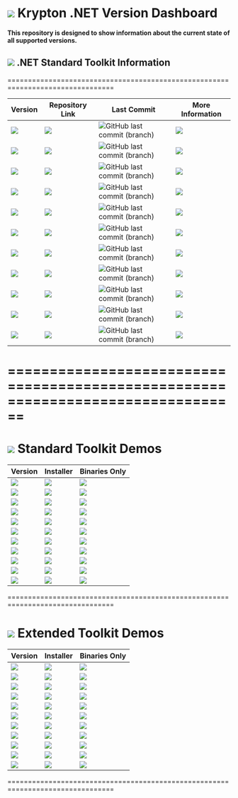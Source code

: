 # <img src="https://github.com/Wagnerp/Krypton-NET-Version-Dashboard/blob/master/Assets/Icons/PNG/KR%2064%20%20x%2064%20Purple.png" /> Krypton .NET Version Dashboard

**This repository is designed to show information about the current state of all supported versions.**

## <img src="https://github.com/Wagnerp/Krypton-NET-Version-Dashboard/blob/master/Assets/Icons/PNG/Square%20Design%2064%20x%2064%20New%20Green.png" /> .NET Standard Toolkit Information

================================================================================

| Version | Repository Link | Last Commit | More Information |
|---|---|---|---|
| <img src="https://img.shields.io/badge/Version-5.400-ff69b4.svg" /> |  <a href="https://github.com/Wagnerp/Krypton-NET-5.400"><img src="https://img.shields.io/badge/GitHub-Go%20to%20Repository-blueviolet.svg" /></a> | ![GitHub last commit (branch)](https://img.shields.io/github/last-commit/Wagnerp/Krypton-NET-5.400/master.svg) | <a href="https://github.com/Wagnerp/Krypton-NET-Version-Dashboard/blob/master/Documents/Modules/Standard/Krypton-Toolkit-Suite-Standard-5400-Modules.md"><img src="https://img.shields.io/badge/More-Information-informational" /></a> |
| <img src="https://img.shields.io/badge/Version-5.450-ff69b4.svg" /> | <a href="https://github.com/Wagnerp/Krypton-NET-5.450"><img src="https://img.shields.io/badge/GitHub-Go%20to%20Repository-blueviolet.svg" /></a> | ![GitHub last commit (branch)](https://img.shields.io/github/last-commit/Wagnerp/Krypton-NET-5.450/master.svg) | <a href="https://github.com/Wagnerp/Krypton-NET-Version-Dashboard/blob/master/Documents/Modules/Standard/Krypton-Toolkit-Suite-Standard-5450-Modules.md"><img src="https://img.shields.io/badge/More-Information-informational" /></a> |
| <img src="https://img.shields.io/badge/Version-5.451-ff69b4.svg" /> | <a href="https://github.com/Wagnerp/Krypton-NET-5.451"><img src="https://img.shields.io/badge/GitHub-Go%20to%20Repository-blueviolet.svg" /></a> | ![GitHub last commit (branch)](https://img.shields.io/github/last-commit/Wagnerp/Krypton-NET-5.451/master.svg) | <a href="https://github.com/Wagnerp/Krypton-NET-Version-Dashboard/blob/master/Documents/Modules/Standard/Krypton-Toolkit-Suite-Standard-5451-Modules.md"><img src="https://img.shields.io/badge/More-Information-informational" /></a> |
| <img src="https://img.shields.io/badge/Version-5.452-ff69b4.svg" /> | <a href="https://github.com/Wagnerp/Krypton-NET-5.452"><img src="https://img.shields.io/badge/GitHub-Go%20to%20Repository-blueviolet.svg" /></a> | ![GitHub last commit (branch)](https://img.shields.io/github/last-commit/Wagnerp/Krypton-NET-5.452/master.svg) | <a href="https://github.com/Wagnerp/Krypton-NET-Version-Dashboard/blob/master/Documents/Modules/Standard/Krypton-Toolkit-Suite-Standard-5452-Modules.md"><img src="https://img.shields.io/badge/More-Information-informational" /></a> |
| <img src="https://img.shields.io/badge/Version-5.460-ff69b4.svg" /> | <a href="https://github.com/Wagnerp/Krypton-NET-5.460"><img src="https://img.shields.io/badge/GitHub-Go%20to%20Repository-blueviolet.svg" /></a> | ![GitHub last commit (branch)](https://img.shields.io/github/last-commit/Wagnerp/Krypton-NET-5.460/master.svg) | <a href="https://github.com/Wagnerp/Krypton-NET-Version-Dashboard/blob/master/Documents/Modules/Standard/Krypton-Toolkit-Suite-Standard-5460-Modules.md"><img src="https://img.shields.io/badge/More-Information-informational" /></a> |
| <img src="https://img.shields.io/badge/Version-5.461-ff69b4.svg" /> | <a href="https://github.com/Wagnerp/Krypton-NET-5.461"><img src="https://img.shields.io/badge/GitHub-Go%20to%20Repository-blueviolet.svg" /></a> | ![GitHub last commit (branch)](https://img.shields.io/github/last-commit/Wagnerp/Krypton-NET-5.461/master.svg) | <a href="https://github.com/Wagnerp/Krypton-NET-Version-Dashboard/blob/master/Documents/Modules/Standard/Krypton-Toolkit-Suite-Standard-5461-Modules.md"><img src="https://img.shields.io/badge/More-Information-informational" /></a> |
| <img src="https://img.shields.io/badge/Version-5.462-ff69b4.svg" /> | <a href="https://github.com/Wagnerp/Krypton-NET-5.462"><img src="https://img.shields.io/badge/GitHub-Go%20to%20Repository-blueviolet.svg" /></a> | ![GitHub last commit (branch)](https://img.shields.io/github/last-commit/Wagnerp/Krypton-NET-5.462/master.svg) | <a href="https://github.com/Wagnerp/Krypton-NET-Version-Dashboard/blob/master/Documents/Modules/Standard/Krypton-Toolkit-Suite-Standard-5462-Modules.md"><img src="https://img.shields.io/badge/More-Information-informational" /></a> |
| <img src="https://img.shields.io/badge/Version-5.470-ff69b4.svg" /> | <a href="https://github.com/Wagnerp/Krypton-NET-5.470"><img src="https://img.shields.io/badge/GitHub-Go%20to%20Repository-blueviolet.svg" /></a> | ![GitHub last commit (branch)](https://img.shields.io/github/last-commit/Wagnerp/Krypton-NET-5.470/master.svg) | <a href="https://github.com/Wagnerp/Krypton-NET-Version-Dashboard/blob/master/Documents/Modules/Standard/Krypton-Toolkit-Suite-Standard-5470-Modules.md"><img src="https://img.shields.io/badge/More-Information-informational" /></a> |
| <img src="https://img.shields.io/badge/Version-5.471-ff69b4.svg" /> | <a href="https://github.com/Wagnerp/Krypton-NET-5.471"><img src="https://img.shields.io/badge/GitHub-Go%20to%20Repository-blueviolet.svg" /></a> | ![GitHub last commit (branch)](https://img.shields.io/github/last-commit/Wagnerp/Krypton-NET-5.471/master.svg) | <a href="https://github.com/Wagnerp/Krypton-NET-Version-Dashboard/blob/master/Documents/Modules/Standard/Krypton-Toolkit-Suite-Standard-5471-Modules.md"><img src="https://img.shields.io/badge/More-Information-informational" /></a> |
| <img src="https://img.shields.io/badge/Version-5.472-ff69b4.svg" /> |  <a href="https://github.com/Wagnerp/Krypton-NET-5.472"><img src="https://img.shields.io/badge/GitHub-Go%20to%20Repository-blueviolet.svg" /></a> | ![GitHub last commit (branch)](https://img.shields.io/github/last-commit/Wagnerp/Krypton-NET-5.472/master.svg) | <a href="https://github.com/Wagnerp/Krypton-NET-Version-Dashboard/blob/master/Documents/Modules/Standard/Krypton-Toolkit-Suite-Standard-5472-Modules.md"><img src="https://img.shields.io/badge/More-Information-informational" /></a> |
| <img src="https://img.shields.io/badge/Version-5.480-ff69b4.svg" /> | <a href="https://github.com/Wagnerp/Krypton-NET-5.480"><img src="https://img.shields.io/badge/GitHub-Go%20to%20Repository-blueviolet.svg" /></a> | ![GitHub last commit (branch)](https://img.shields.io/github/last-commit/Wagnerp/Krypton-NET-5.480/master.svg) | <a href="https://github.com/Wagnerp/Krypton-NET-Version-Dashboard/blob/master/Documents/Modules/Standard/Krypton-Toolkit-Suite-Standard-5480-Modules.md"><img src="https://img.shields.io/badge/More-Information-informational" /></a> |

================================================================================
================================================================================

# <img src="https://github.com/Wagnerp/Krypton-NET-Version-Dashboard/blob/master/Assets/Icons/PNG/Square%20Design%2064%20x%2064%20New%20Green.png" /> Standard Toolkit Demos

| Version | Installer | Binaries Only |
|---|---|---|
| <img src="https://img.shields.io/badge/Version-5.400-ff69b4.svg" /> | <a href="https://1drv.ms/u/s!AnKzT7Em-ox5g71M0BNrMKVJFPQpVg"><img src="https://img.shields.io/badge/Download-Installer-green.svg" /></a> | <a href="https://1drv.ms/u/s!AnKzT7Em-ox5g71LYYXDHkTUHeSBtA"><img src="https://img.shields.io/badge/Download-Binaries-green.svg" /></a> |
| <img src="https://img.shields.io/badge/Version-5.450-ff69b4.svg" /> | <a href="https://1drv.ms/u/s!AnKzT7Em-ox5g71YuRbRi65WOWFe9Q"><img src="https://img.shields.io/badge/Download-Installer-green.svg" /></a> | <a href="https://1drv.ms/u/s!AnKzT7Em-ox5g71ZATQ0c4XGzsgtcA"><img src="https://img.shields.io/badge/Download-Binaries-green.svg" /></a> |
| <img src="https://img.shields.io/badge/Version-5.451-ff69b4.svg" /> | <a href="https://1drv.ms/u/s!AnKzT7Em-ox5g71atJpsjpPudnzhKQ?e=ypSEIV"><img src="https://img.shields.io/badge/Download-Installer-green.svg" /></a> | <a href="https://1drv.ms/u/s!AnKzT7Em-ox5g71bLk6MGYz1Fl9TVw?e=cDJdWZ"><img src="https://img.shields.io/badge/Download-Binaries-green.svg" /></a> |
| <img src="https://img.shields.io/badge/Version-5.452-ff69b4.svg" /> | <a href=""><img src="https://img.shields.io/badge/Download-Installer-green.svg" /></a> | <a href=""><img src="https://img.shields.io/badge/Download-Binaries-green.svg" /></a> |
| <img src="https://img.shields.io/badge/Version-5.460-ff69b4.svg" /> | <a href=""><img src="https://img.shields.io/badge/Download-Installer-green.svg" /></a> | <a href=""><img src="https://img.shields.io/badge/Download-Binaries-green.svg" /></a> |
| <img src="https://img.shields.io/badge/Version-5.461-ff69b4.svg" /> | <a href=""><img src="https://img.shields.io/badge/Download-Installer-green.svg" /></a> | <a href=""><img src="https://img.shields.io/badge/Download-Binaries-green.svg" /></a> |
| <img src="https://img.shields.io/badge/Version-5.462-ff69b4.svg" /> | <a href=""><img src="https://img.shields.io/badge/Download-Installer-green.svg" /></a> | <a href=""><img src="https://img.shields.io/badge/Download-Binaries-green.svg" /></a> |
| <img src="https://img.shields.io/badge/Version-5.470-ff69b4.svg" /> | <a href=""><img src="https://img.shields.io/badge/Download-Installer-green.svg" /></a> | <a href=""><img src="https://img.shields.io/badge/Download-Binaries-green.svg" /></a> |
| <img src="https://img.shields.io/badge/Version-5.471-ff69b4.svg" /> | <a href=""><img src="https://img.shields.io/badge/Download-Installer-green.svg" /></a> | <a href=""><img src="https://img.shields.io/badge/Download-Binaries-green.svg" /></a> |
| <img src="https://img.shields.io/badge/Version-5.472-ff69b4.svg" /> | <a href=""><img src="https://img.shields.io/badge/Download-Installer-green.svg" /></a> | <a href=""><img src="https://img.shields.io/badge/Download-Binaries-green.svg" /></a> |
| <img src="https://img.shields.io/badge/Version-5.480-ff69b4.svg" /> | <a href=""><img src="https://img.shields.io/badge/Download-Installer-green.svg" /></a> | <a href=""><img src="https://img.shields.io/badge/Download-Binaries-green.svg" /></a> |

================================================================================

# <img src="https://github.com/Wagnerp/Krypton-NET-Version-Dashboard/blob/master/Assets/Icons/PNG/KR%2064%20%20x%2064%20Orange.png" /> Extended Toolkit Demos

| Version | Installer | Binaries Only |
|---|---|---|
| <img src="https://img.shields.io/badge/Version-5.400-ff69b4.svg" /> | <a href=""><img src="https://img.shields.io/badge/Download-Installer-orange.svg" /></a> | <a href=""><img src="https://img.shields.io/badge/Download-Binaries-orange.svg" /></a> |
| <img src="https://img.shields.io/badge/Version-5.450-ff69b4.svg" /> | <a href=""><img src="https://img.shields.io/badge/Download-Installer-orange.svg" /></a> | <a href=""><img src="https://img.shields.io/badge/Download-Binaries-orange.svg" /></a> |
| <img src="https://img.shields.io/badge/Version-5.451-ff69b4.svg" /> | <a href=""><img src="https://img.shields.io/badge/Download-Installer-orange.svg" /></a> | <a href=""><img src="https://img.shields.io/badge/Download-Binaries-orange.svg" /></a> |
| <img src="https://img.shields.io/badge/Version-5.452-ff69b4.svg" /> | <a href=""><img src="https://img.shields.io/badge/Download-Installer-orange.svg" /></a> | <a href=""><img src="https://img.shields.io/badge/Download-Binaries-orange.svg" /></a> |
| <img src="https://img.shields.io/badge/Version-5.460-ff69b4.svg" /> | <a href=""><img src="https://img.shields.io/badge/Download-Installer-orange.svg" /></a> | <a href=""><img src="https://img.shields.io/badge/Download-Binaries-orange.svg" /></a> |
| <img src="https://img.shields.io/badge/Version-5.461-ff69b4.svg" /> | <a href=""><img src="https://img.shields.io/badge/Download-Installer-orange.svg" /></a> | <a href=""><img src="https://img.shields.io/badge/Download-Binaries-orange.svg" /></a> |
| <img src="https://img.shields.io/badge/Version-5.462-ff69b4.svg" /> | <a href=""><img src="https://img.shields.io/badge/Download-Installer-orange.svg" /></a> | <a href=""><img src="https://img.shields.io/badge/Download-Binaries-orange.svg" /></a> |
| <img src="https://img.shields.io/badge/Version-5.470-ff69b4.svg" /> | <a href=""><img src="https://img.shields.io/badge/Download-Installer-orange.svg" /></a> | <a href=""><img src="https://img.shields.io/badge/Download-Binaries-orange.svg" /></a> |
| <img src="https://img.shields.io/badge/Version-5.471-ff69b4.svg" /> | <a href=""><img src="https://img.shields.io/badge/Download-Installer-orange.svg" /></a> | <a href=""><img src="https://img.shields.io/badge/Download-Binaries-orange.svg" /></a> |
| <img src="https://img.shields.io/badge/Version-5.472-ff69b4.svg" /> | <a href=""><img src="https://img.shields.io/badge/Download-Installer-orange.svg" /></a> | <a href=""><img src="https://img.shields.io/badge/Download-Binaries-orange.svg" /></a> |
| <img src="https://img.shields.io/badge/Version-5.480-ff69b4.svg" /> | <a href=""><img src="https://img.shields.io/badge/Download-Installer-orange.svg" /></a> | <a href=""><img src="https://img.shields.io/badge/Download-Binaries-orange.svg" /></a> |

================================================================================